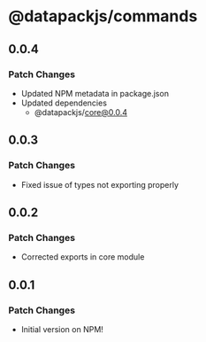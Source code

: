# @datapackjs/commands

## 0.0.4

### Patch Changes

- Updated NPM metadata in package.json
- Updated dependencies
  - @datapackjs/core@0.0.4

## 0.0.3

### Patch Changes

- Fixed issue of types not exporting properly

## 0.0.2

### Patch Changes

- Corrected exports in core module

## 0.0.1

### Patch Changes

- Initial version on NPM!
